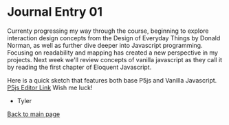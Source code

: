 # Journal Entry 01

Currenty progressing my way through the course, beginning to explore interaction design concepts from the Design of Everyday Things by Donald Norman, as well as further dive deeper into Javascript programming. Focusing on readability and mapping has created a new perspective in my projects. Next week we'll review concepts of vanilla javascript as they call it by reading the first chapter of Eloquent Javascript.

Here is a quick sketch that features both base P5js and Vanilla Javascript. [P5js Editor Link](https://editor.p5js.org/tstannard64/sketches/ajbCb59o7)
Wish me luck!

- Tyler


  

[Back to main page](../README.md)

